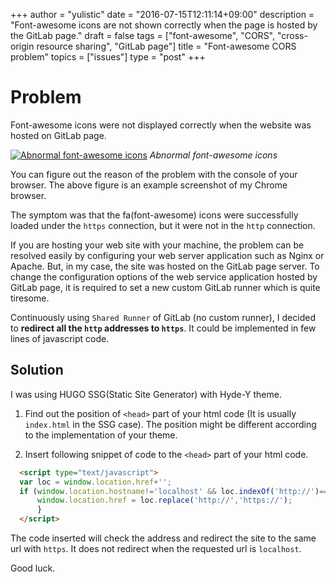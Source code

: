 +++
author = "yulistic"
date = "2016-07-15T12:11:14+09:00"
description = "Font-awesome icons are not shown correctly when the page is hosted by the GitLab page."
draft = false
tags = ["font-awesome", "CORS", "cross-origin resource sharing", "GitLab page"]
title = "Font-awesome CORS problem"
topics = ["issues"]
type = "post"
+++

# Problem
Font-awesome icons were not displayed correctly when the website was hosted on GitLab page.

[![Abnormal font-awesome icons](/img/fa_cors_problem.png "Abnormal font-awesome icons")](/img/fa_cors_problem.png)
*Abnormal font-awesome icons*

You can figure out the reason of the problem with the console of your browser. The above figure is an example screenshot of my Chrome browser.

The symptom was that the fa(font-awesome) icons were successfully loaded under the `https` connection, but it were not in the `http` connection.

If you are hosting your web site with your machine, the problem can be resolved easily by configuring your web server application such as Nginx or Apache.
But, in my case, the site was hosted on the GitLab page server.
To change the configuration options of the web service application hosted by GitLab page, it is required to set a new custom GitLab runner which is quite tiresome.

Continuously using `Shared Runner` of GitLab (no custom runner), I decided to **redirect all the `http` addresses to `https`**. It could be implemented in few lines of javascript code.

## Solution
I was using HUGO SSG(Static Site Generator) with Hyde-Y theme.

1. Find out the position of `<head>` part of your html code (It is usually `index.html` in the SSG case).
The position might be different according to the implementation of your theme.

2. Insert following snippet of code to the `<head>` part of your html code.

```html
  <script type="text/javascript">
  var loc = window.location.href+'';
  if (window.location.hostname!='localhost' && loc.indexOf('http://')==0){
      window.location.href = loc.replace('http://','https://');
	  }
  </script>

```

The code inserted will check the address and redirect the site to the same url with `https`. It does not redirect when the requested url is `localhost`.

Good luck.
